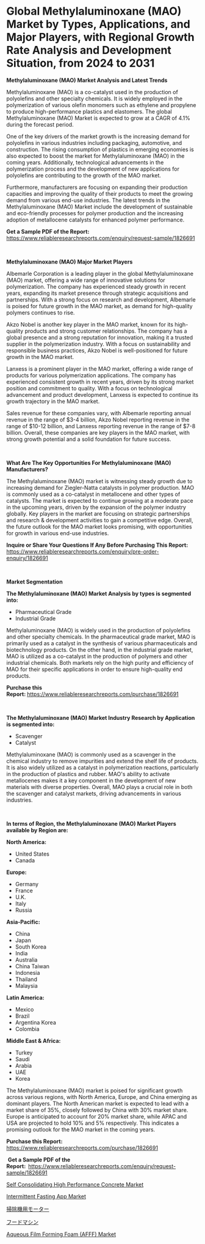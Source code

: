 <p><h1>Global Methylaluminoxane (MAO) Market by Types, Applications, and Major Players, with Regional Growth Rate Analysis and Development Situation, from 2024 to 2031</h1></p><p><strong>Methylaluminoxane (MAO) Market Analysis and Latest Trends</strong></p>
<p><p>Methylaluminoxane (MAO) is a co-catalyst used in the production of polyolefins and other specialty chemicals. It is widely employed in the polymerization of various olefin monomers such as ethylene and propylene to produce high-performance plastics and elastomers. The global Methylaluminoxane (MAO) Market is expected to grow at a CAGR of 4.1% during the forecast period.</p><p>One of the key drivers of the market growth is the increasing demand for polyolefins in various industries including packaging, automotive, and construction. The rising consumption of plastics in emerging economies is also expected to boost the market for Methylaluminoxane (MAO) in the coming years. Additionally, technological advancements in the polymerization process and the development of new applications for polyolefins are contributing to the growth of the MAO market.</p><p>Furthermore, manufacturers are focusing on expanding their production capacities and improving the quality of their products to meet the growing demand from various end-use industries. The latest trends in the Methylaluminoxane (MAO) Market include the development of sustainable and eco-friendly processes for polymer production and the increasing adoption of metallocene catalysts for enhanced polymer performance.</p></p>
<p><strong>Get a Sample PDF of the Report:&nbsp;</strong> <a href="https://www.reliableresearchreports.com/enquiry/request-sample/1826691">https://www.reliableresearchreports.com/enquiry/request-sample/1826691</a></p>
<p>&nbsp;</p>
<p><strong>Methylaluminoxane (MAO) Major Market Players</strong></p>
<p><p>Albemarle Corporation is a leading player in the global Methylaluminoxane (MAO) market, offering a wide range of innovative solutions for polymerization. The company has experienced steady growth in recent years, expanding its market presence through strategic acquisitions and partnerships. With a strong focus on research and development, Albemarle is poised for future growth in the MAO market, as demand for high-quality polymers continues to rise.</p><p>Akzo Nobel is another key player in the MAO market, known for its high-quality products and strong customer relationships. The company has a global presence and a strong reputation for innovation, making it a trusted supplier in the polymerization industry. With a focus on sustainability and responsible business practices, Akzo Nobel is well-positioned for future growth in the MAO market.</p><p>Lanxess is a prominent player in the MAO market, offering a wide range of products for various polymerization applications. The company has experienced consistent growth in recent years, driven by its strong market position and commitment to quality. With a focus on technological advancement and product development, Lanxess is expected to continue its growth trajectory in the MAO market.</p><p>Sales revenue for these companies vary, with Albemarle reporting annual revenue in the range of $3-4 billion, Akzo Nobel reporting revenue in the range of $10-12 billion, and Lanxess reporting revenue in the range of $7-8 billion. Overall, these companies are key players in the MAO market, with strong growth potential and a solid foundation for future success.</p></p>
<p>&nbsp;</p>
<p><strong>What Are The Key Opportunities For Methylaluminoxane (MAO) Manufacturers?</strong></p>
<p><p>The Methylaluminoxane (MAO) market is witnessing steady growth due to increasing demand for Ziegler-Natta catalysts in polymer production. MAO is commonly used as a co-catalyst in metallocene and other types of catalysts. The market is expected to continue growing at a moderate pace in the upcoming years, driven by the expansion of the polymer industry globally. Key players in the market are focusing on strategic partnerships and research & development activities to gain a competitive edge. Overall, the future outlook for the MAO market looks promising, with opportunities for growth in various end-use industries.</p></p>
<p><strong>Inquire or Share Your Questions If Any Before Purchasing This Report:</strong> <a href="https://www.reliableresearchreports.com/enquiry/pre-order-enquiry/1826691">https://www.reliableresearchreports.com/enquiry/pre-order-enquiry/1826691</a></p>
<p>&nbsp;</p>
<p><strong>Market Segmentation</strong></p>
<p><strong>The Methylaluminoxane (MAO) Market Analysis by types is segmented into:</strong></p>
<p><ul><li>Pharmaceutical Grade</li><li>Industrial Grade</li></ul></p>
<p><p>Methylaluminoxane (MAO) is widely used in the production of polyolefins and other specialty chemicals. In the pharmaceutical grade market, MAO is primarily used as a catalyst in the synthesis of various pharmaceuticals and biotechnology products. On the other hand, in the industrial grade market, MAO is utilized as a co-catalyst in the production of polymers and other industrial chemicals. Both markets rely on the high purity and efficiency of MAO for their specific applications in order to ensure high-quality end products.</p></p>
<p><strong>Purchase this Report:&nbsp;</strong><a href="https://www.reliableresearchreports.com/purchase/1826691">https://www.reliableresearchreports.com/purchase/1826691</a></p>
<p>&nbsp;</p>
<p><strong>The Methylaluminoxane (MAO) Market Industry Research by Application is segmented into:</strong></p>
<p><ul><li>Scavenger</li><li>Catalyst</li></ul></p>
<p><p>Methylaluminoxane (MAO) is commonly used as a scavenger in the chemical industry to remove impurities and extend the shelf life of products. It is also widely utilized as a catalyst in polymerization reactions, particularly in the production of plastics and rubber. MAO's ability to activate metallocenes makes it a key component in the development of new materials with diverse properties. Overall, MAO plays a crucial role in both the scavenger and catalyst markets, driving advancements in various industries.</p></p>
<p>&nbsp;</p>
<p><strong>In terms of Region, the Methylaluminoxane (MAO) Market Players available by Region are:</strong></p>
<p>
    <p> <strong> North America: </strong>
        <ul>
            <li>United States</li>
            <li>Canada</li>
        </ul>
        </p> 
    <p> <strong> Europe: </strong>
        <ul>
            <li>Germany</li>
            <li>France</li>
            <li>U.K.</li>
            <li>Italy</li>
            <li>Russia</li>
        </ul>
        </p> 
    <p> <strong> Asia-Pacific: </strong>
        <ul>
            <li>China</li>
            <li>Japan</li>
            <li>South Korea</li>
            <li>India</li>
            <li>Australia</li>
            <li>China Taiwan</li>
            <li>Indonesia</li>
            <li>Thailand</li>
            <li>Malaysia</li>
        </ul>
        </p> 
    <p> <strong> Latin America: </strong>
        <ul>
            <li>Mexico</li>
            <li>Brazil</li>
            <li>Argentina Korea</li>
            <li>Colombia</li>
        </ul>
        </p> 
    <p> <strong> Middle East & Africa: </strong>
        <ul>
            <li>Turkey</li>
            <li>Saudi</li>
            <li>Arabia</li>
            <li>UAE</li>
            <li>Korea</li>
        </ul>
    </p>
    </p>
<p><p>The Methylaluminoxane (MAO) market is poised for significant growth across various regions, with North America, Europe, and China emerging as dominant players. The North American market is expected to lead with a market share of 35%, closely followed by China with 30% market share. Europe is anticipated to account for 20% market share, while APAC and USA are projected to hold 10% and 5% respectively. This indicates a promising outlook for the MAO market in the coming years.</p></p>
<p><strong>Purchase this Report: </strong><a href="https://www.reliableresearchreports.com/purchase/1826691">https://www.reliableresearchreports.com/purchase/1826691</a></p>
<p>&nbsp;<strong>Get a Sample PDF of the Report:&nbsp;&nbsp;</strong><a href="https://www.reliableresearchreports.com/enquiry/request-sample/1826691">https://www.reliableresearchreports.com/enquiry/request-sample/1826691</a></p>
<p><strong></strong></p>
<p><p><a href="https://github.com/mancsybtousav/Market-Research-Report-List-1/blob/main/self-consolidating-high-performance-concrete-market.md">Self Consolidating High Performance Concrete Market</a></p><p><a href="https://issuu.com/reportprime-2/docs/intermittent-fasting-app-market-size-2030.pptx">Intermittent Fasting App Market</a></p><p><a href="https://github.com/ddwcuskozol07187/Market-Research-Report-List-1/blob/main/63625241239.md">掃除機用モーター</a></p><p><a href="https://github.com/xtkhtofdt934839/Market-Research-Report-List-1/blob/main/20787001238.md">フードマシン</a></p><p><a href="https://github.com/josesg55/Market-Research-Report-List-1/blob/main/aqueous-film-forming-foam-afff-market.md">Aqueous Film Forming Foam (AFFF) Market</a></p></p>